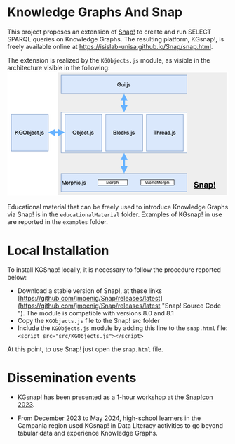 # Knowledge Graphs And Snap

This project proposes an extension of [Snap!](https://snap.berkeley.edu) to create and run SELECT SPARQL queries on Knowledge Graphs. The resulting platform, KGsnap!, is freely available online at https://isislab-unisa.github.io/Snap/snap.html.

The extension is realized by the `KGObjects.js` module, as visible in the architecture visible in the following: 
<img src="img/architecture.png" width="650"/>

Educational material that can be freely used to introduce Knowledge Graphs via Snap! is in the `educationalMaterial` folder. 
Examples of KGsnap! in use are reported in the `examples` folder. 


# Local Installation
To install KGSnap! locally, it is necessary to follow the procedure reported below:
- Download a stable version of Snap!, at these links [https://github.com/jmoenig/Snap/releases/latest](https://github.com/jmoenig/Snap/releases/latest "Snap! Source Code "). The module is compatible with versions 8.0 and 8.1
- Copy the `KGObjects.js` file to the Snap! src folder
- Include the `KGObjects.js` module by adding this line to the `snap.html` file:
  `<script src="src/KGObjects.js"></script>`

At this point, to use Snap! just open the `snap.html` file.

# Dissemination events
- KGsnap! has been presented as a 1-hour workshop at the [Snap!con 2023](https://www.snapcon.org/conferences/2023/program/proposals/623#3). 

- From December 2023 to May 2024, high-school learners in the Campania region used KGsnap! in Data Literacy activities to go beyond tabular data and experience Knowledge Graphs.
